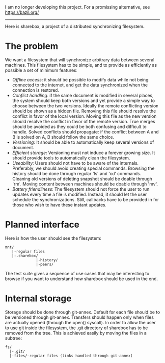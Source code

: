 I am no longer developing this project. For a promissing alternative, see https://bazil.org/

---

Here is sharebox, a project of a distributed synchronizing filesystem.

The problem
===========

We want a filesystem that will synchronize arbitrary data between several
machines. This filesystem has to be simple, and to provide as efficiently
as possible a set of minimum features:

- *Offline access*: it should be possible to modify data while not being
  connected to the internet, and get the data synchronized when the
  connection is restored.
- *Conflict handling*: if the same document is modified in several places,
  the system should keep both versions and yet provide a simple way to
  choose between the two versions. Ideally the remote conflicting version
  should be shown as a hidden file. Removing this file should resolve the
  conflict in favor of the local version. Moving this file as the new
  version should resolve the conflict in favor of the remote version.
  True merges should be avoided as they could be both confusing and
  difficult to handle. Solved conflicts should propagate: if the conflict
  between A and B is solved on A, B should follow the same choice.
- *Versioning*: It should be able to automatically keep several versions
  of document.
- *Efficient storage*: Versioning must not induce a forever growing size.
  It should provide tools to automatically clean the filesystem.
- *Useability*: Users should not have to be aware of the internals.
  Preferably, we should avoid creating special commands. Browsing the
  history should be done through regular 'ls' and 'cd' commands. Cleaning
  old versions of deleting snapshot should be doable through 'rm'. Moving
  content between machines should be doable through 'mv'.
- *Battery friendliness*: The filesystem should not force the user to run
  updates every time a file is modified. Instead, it should let the user
  schedule the synchronizations. Still, callbacks have to be provided in
  for those who wish to have these instant updates.

Planned interface
=================

Here is how the user should see the filesystem:

    mnt/
       |-regular files
       |-.sharebox/
                  |-history/
                  |-peers/

The test suite gives a sequence of use cases that may be interesting to
browse if you want to understand how sharebox should be used in the end.

Internal storage
================

Storage should be done through git-annex. Default for each file should be
to be versioned through git-annex. Transfers should happen only when files
are actually opened (through the open() syscall). In order to allow the
user to use git inside the filesystem, the .git directory of sharebox has
to be removed from the tree. This is achieved easily by moving the files
in a subtree:

    fs/
      |-.git/
      |-files/-regular files (links handled through git-annex)
